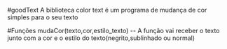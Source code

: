 #goodText
A biblioteca color text é um programa de mudança de cor simples para o seu texto

#Funções 
mudaCor(texto,cor,estilo_texto) -- A função vai receber o texto junto com a cor e o estilo do texto(negrito,sublinhado ou normal)
